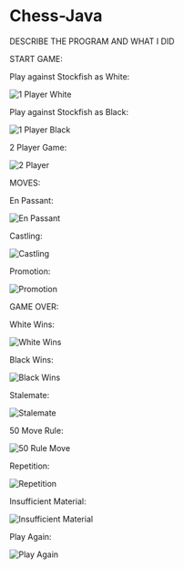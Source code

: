 # Chess-Java

DESCRIBE THE PROGRAM AND WHAT I DID



START GAME:



Play against Stockfish as White:

![1 Player White](https://user-images.githubusercontent.com/67894560/165652029-d5a8402f-1bad-43ee-8197-b87768632ec6.gif)




Play against Stockfish as Black:

![1 Player Black](https://user-images.githubusercontent.com/67894560/165653064-ee8390fa-a0c3-4ec4-b604-2134051ccaae.gif)



2 Player Game:

![2 Player](https://user-images.githubusercontent.com/67894560/165653676-a259129d-1d75-4a96-a2da-5a67bd1ebe74.gif)



MOVES:


En Passant:

![En Passant](https://user-images.githubusercontent.com/67894560/165654251-dbe0c774-1724-4a74-a62b-d9c41838dacf.gif)


Castling:

![Castling](https://user-images.githubusercontent.com/67894560/165663667-2f74a980-92a4-4447-8ef7-b95a5a3f858d.gif)


Promotion:

![Promotion](https://user-images.githubusercontent.com/67894560/165665554-65d4cfaf-202e-46b8-818f-3813376cf503.gif)







GAME OVER:


White Wins:

![White Wins](https://user-images.githubusercontent.com/67894560/165656389-cd659eec-dbe9-42bd-809d-90f23f6fb7a0.gif)


Black Wins:

![Black Wins](https://user-images.githubusercontent.com/67894560/165657257-10a0a6a4-af79-4999-b4c5-9224a9d2ec87.gif)


Stalemate:

![Stalemate](https://user-images.githubusercontent.com/67894560/165658198-c699ab32-57b2-4388-b868-e9e7ab9bba0a.gif)


50 Move Rule:

![50 Rule Move](https://user-images.githubusercontent.com/67894560/165659743-4160eab0-03dc-4788-b2b8-e7cc291a20d5.gif)


Repetition:

![Repetition](https://user-images.githubusercontent.com/67894560/165660410-83f67984-37a7-4668-945e-9e496a1e3f04.gif)


Insufficient Material:

![Insufficient Material](https://user-images.githubusercontent.com/67894560/165661091-39d94d1e-2e61-496e-88ea-f98fe57d2496.gif)


Play Again:

![Play Again](https://user-images.githubusercontent.com/67894560/165665949-5759be89-0226-4e15-ba63-b3f38d1c909b.gif)

